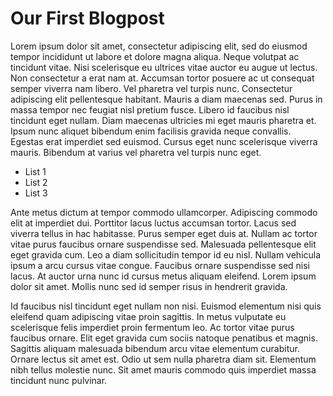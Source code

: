 # Our First Blogpost

Lorem ipsum dolor sit amet, consectetur adipiscing elit, sed do eiusmod tempor incididunt ut labore et dolore magna aliqua. Neque volutpat ac tincidunt vitae. Nisi scelerisque eu ultrices vitae auctor eu augue ut lectus. Non consectetur a erat nam at. Accumsan tortor posuere ac ut consequat semper viverra nam libero. Vel pharetra vel turpis nunc. Consectetur adipiscing elit pellentesque habitant. Mauris a diam maecenas sed. Purus in massa tempor nec feugiat nisl pretium fusce. Libero id faucibus nisl tincidunt eget nullam. Diam maecenas ultricies mi eget mauris pharetra et. Ipsum nunc aliquet bibendum enim facilisis gravida neque convallis. Egestas erat imperdiet sed euismod. Cursus eget nunc scelerisque viverra mauris. Bibendum at varius vel pharetra vel turpis nunc eget.

- List 1
- List 2
- List 3

Ante metus dictum at tempor commodo ullamcorper. Adipiscing commodo elit at imperdiet dui. Porttitor lacus luctus accumsan tortor. Lacus sed viverra tellus in hac habitasse. Purus semper eget duis at. Nullam ac tortor vitae purus faucibus ornare suspendisse sed. Malesuada pellentesque elit eget gravida cum. Leo a diam sollicitudin tempor id eu nisl. Nullam vehicula ipsum a arcu cursus vitae congue. Faucibus ornare suspendisse sed nisi lacus. At auctor urna nunc id cursus metus aliquam eleifend. Lorem ipsum dolor sit amet. Mollis nunc sed id semper risus in hendrerit gravida.

Id faucibus nisl tincidunt eget nullam non nisi. Euismod elementum nisi quis eleifend quam adipiscing vitae proin sagittis. In metus vulputate eu scelerisque felis imperdiet proin fermentum leo. Ac tortor vitae purus faucibus ornare. Elit eget gravida cum sociis natoque penatibus et magnis. Sagittis aliquam malesuada bibendum arcu vitae elementum curabitur. Ornare lectus sit amet est. Odio ut sem nulla pharetra diam sit. Elementum nibh tellus molestie nunc. Sit amet mauris commodo quis imperdiet massa tincidunt nunc pulvinar.